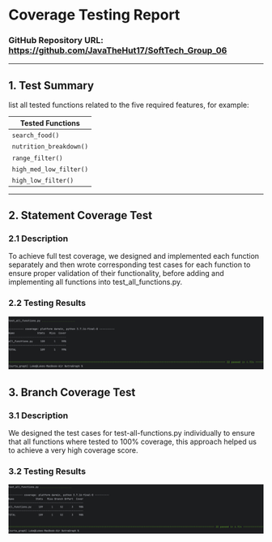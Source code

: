 # Coverage Testing Report

### GitHub Repository URL: https://github.com/JavaTheHut17/SoftTech_Group_06

---

## 1. **Test Summary**
list all tested functions related to the five required features, for example:

| **Tested Functions**    |
|-------------------------|
| `search_food()`         | 
| `nutrition_breakdown()` |
| `range_filter()`        |
| `high_med_low_filter()` |
| `high_low_filter()`     |
---

## 2. **Statement Coverage Test**

### 2.1 Description

To achieve full test coverage, we designed and implemented each function separately and then wrote corresponding test cases for each function to ensure proper validation of their functionality, before adding and implementing all functions into 
test_all_functions.py.

### 2.2 Testing Results

![statement_coverage](../Milestone2/images/Statement_coverage_test.png)

## 3. **Branch Coverage Test**

### 3.1 Description

We designed the test cases for test-all-functions.py individually to ensure that all functions where tested to 
100% coverage, this approach helped us to achieve a very high coverage score. 

### 3.2 Testing Results


![statement_coverage](../Milestone2/images/branch_coverage_test.png)
